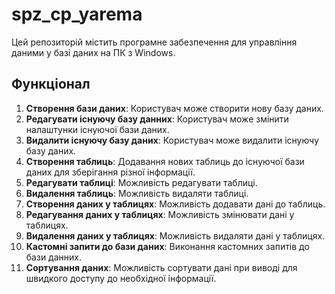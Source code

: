 # spz_cp_yarema
Цей репозиторій містить програмне забезпечення для управління даними у базі даних на ПК з Windows.

## Функціонал
  1. **Створення бази даних**: Користувач може створити нову базу даних.
  2. **Редагувати існуючу базу данних**: Користувач може змінити налаштунки існуючої бази даних.
  3. **Видалити існуючу базу даних**: Користувач може видалити існуючу базу даних.
  4. **Створення таблиць**: Додавання нових таблиць до існуючої бази даних для зберігання різної інформації.
  5. **Редагувати таблиці**: Можливість редагувати таблиці.
  6. **Видалення таблиць**: Можливість видаляти таблиці.
  7. **Створення даних у таблицях**: Можливість додавати дані до таблиць.
  8. **Редагування даних у таблицях**: Можливість змінювати дані у таблицях.
  9. **Видалення даних у таблицях**: Можливість видаляти дані у таблицях.
  10. **Кастомні запити до бази даних**: Виконання кастомних запитів до бази данних.
  11. **Сортування даних**: Можливість сортувати дані при виводі для швидкого доступу до необхідної інформації.
